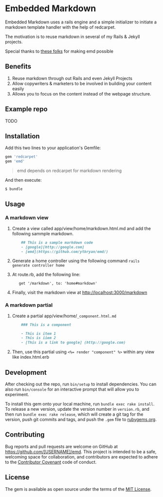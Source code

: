 # Embedded Markdown

Embedded Markdown uses a rails engine and a simple initializer to initiate a markdown template handler with the help of redcarpet.

The motivation is to reuse markdown in several of my Rails & Jekyll projects.

Special thanks to [these folks](http://stackoverflow.com/questions/4163560/how-can-i-automatically-render-partials-using-markdown-in-rails-3/10131299#10131299
) for making emd possible

## Benefits
1. Reuse markdown through out Rails and even Jekyll Projects
1. Allow copywriters & marketers to be involved in building your content easily 
1. Allows you to focus on the content instead of the webpage structure.  

## Example repo

TODO

## Installation

Add this two lines to your application's Gemfile:

```ruby
gem 'redcarpet'
gem 'emd'
```
> emd depends on redcarpet for markdown rendering

And then execute:

    $ bundle

## Usage

### A markdown view

1. Create a view called app/view/home/markdown.html.md and add the following sammple markdown. 

    ```markdown
        ## This is a sample markdown code
        - [google][http://google.com]
        - [emd](https://github.com/ytbryan/emd/)
    ```

1. Generate a home controller using the following command `rails generate controller home`

1. At route.rb, add the following line: 
    ```
       get '/markdown', to: 'home#markdown'
    ```
1. Finally, visit the markdown view at [http://localhost:3000/markdown](http://localhost:3000/markdown)


### A markdown partial

1. Create a partial app/view/home/`_component.html.md`

    ```markdown
        ### This is a component

        - This is item 1
        - This is iiem 2
        - [This is a link to google] (http://google.com)
    ```

1. Then,  use this partial using `<%= render "component" %>` within any view like index.html.erb


## Development

After checking out the repo, run `bin/setup` to install dependencies. You can also run `bin/console` for an interactive prompt that will allow you to experiment.

To install this gem onto your local machine, run `bundle exec rake install`. To release a new version, update the version number in `version.rb`, and then run `bundle exec rake release`, which will create a git tag for the version, push git commits and tags, and push the `.gem` file to [rubygems.org](https://rubygems.org).

## Contributing

Bug reports and pull requests are welcome on GitHub at https://github.com/[USERNAME]/emd. This project is intended to be a safe, welcoming space for collaboration, and contributors are expected to adhere to the [Contributor Covenant](http://contributor-covenant.org) code of conduct.


## License

The gem is available as open source under the terms of the [MIT License](http://opensource.org/licenses/MIT).
